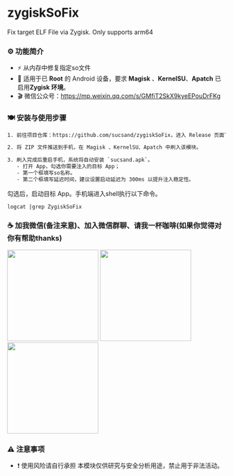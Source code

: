 # zygiskSoFix
Fix target ELF File via Zygisk. Only supports arm64

### ⚙️ 功能简介
- ⚡ 从内存中修复指定so文件
- 📱 适用于已 **Root** 的 Android 设备，要求 **Magisk** 、**KernelSU**、**Apatch** 已启用**Zygisk 环境**。
- 🎬 微信公众号：https://mp.weixin.qq.com/s/GMfiT2SkX9kyeEPouDrFKg

### 🍽️ 安装与使用步骤

```bash
1. 前往项目仓库：https://github.com/sucsand/zygiskSoFix，进入 Release 页面下载最新的 ZIP 安装包。

2. 将 ZIP 文件推送到手机，在 Magisk 、KernelSU、Apatch 中刷入该模块。

3. 刷入完成后重启手机，系统将自动安装 `sucsand.apk`。
   - 打开 App，勾选你需要注入的目标 App；
   - 第一个框填写so名称。
   - 第二个框填写延迟时间，建议设置启动延迟为 300ms 以提升注入稳定性。
```

勾选后，启动目标 App。手机端进入shell执行以下命令。
```
logcat |grep ZygiskSoFix
```

### ☕️ 加我微信(备注来意)、加入微信群聊、请我一杯咖啡(如果你觉得对你有帮助thanks)

<img src="https://github.com/user-attachments/assets/240deabc-1f0d-4a21-bebb-0947d8169326" width="210px">
<img src="https://github.com/user-attachments/assets/1549eead-0b1f-4013-800d-cec3a332b3ec" width="210px">
<img src="https://github.com/user-attachments/assets/d1cdac40-01ce-4669-ad8d-55ff814a1e24" width="210px">


### ⚠️ 注意事项
- ❗ 使用风险请自行承担
本模块仅供研究与安全分析用途，禁止用于非法活动。
